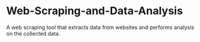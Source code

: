 # Web-Scraping-and-Data-Analysis
A web scraping tool that extracts data from websites and performs analysis on the collected data.

